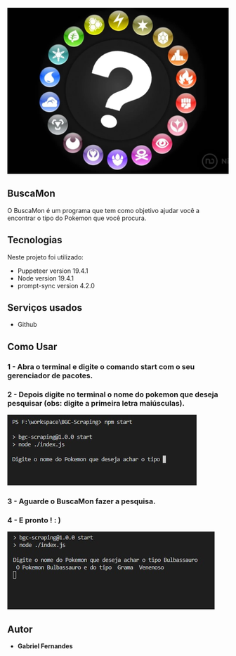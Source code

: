 
![Logo of the project](https://raw.githubusercontent.com/Gabriel-Fernandes1917/BGC-Scraping/main/image%20pokemonType.webp)


## BuscaMon
O BuscaMon é um programa que tem como objetivo ajudar você a encontrar o tipo do Pokemon que você procura.

## Tecnologias 

Neste projeto foi utilizado:

* Puppeteer version  19.4.1
* Node version 19.4.1
* prompt-sync version 4.2.0

## Serviços usados

* Github


## Como Usar

### 1 - Abra o terminal e digite o comando start com o seu gerenciador de pacotes.
### 2 - Depois digite no terminal o nome do pokemon que deseja pesquisar (obs: digite a primeira letra maiúsculas).

![Homepage image](https://raw.githubusercontent.com/Gabriel-Fernandes1917/BGC-Scraping/main/npmStart.jpg)

### 3 - Aguarde o BuscaMon fazer a pesquisa.
### 4 - E pronto ! : )

![Posts](https://raw.githubusercontent.com/Gabriel-Fernandes1917/BGC-Scraping/main/resultado%20pesquisa.jpg)



  ## Autor

  * **Gabriel Fernandes** 


